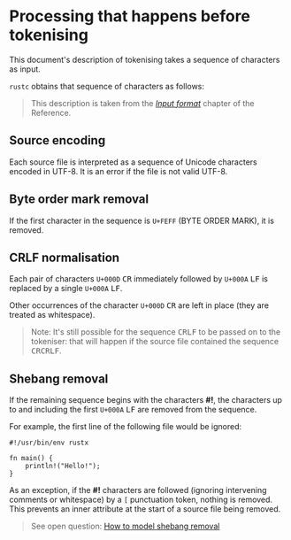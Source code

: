 # Processing that happens before tokenising

This document's description of tokenising takes a sequence of characters as input.

`rustc` obtains that sequence of characters as follows:

> This description is taken from the *[Input format]* chapter of the Reference.


## Source encoding

Each source file is interpreted as a sequence of Unicode characters encoded in UTF-8.
It is an error if the file is not valid UTF-8.

## Byte order mark removal

If the first character in the sequence is `U+FEFF` (BYTE ORDER MARK), it is removed.

## CRLF normalisation

Each pair of characters `U+000D` <kbd>CR</kbd> immediately followed by `U+000A` <kbd>LF</kbd> is replaced by a single `U+000A` <kbd>LF</kbd>.

Other occurrences of the character `U+000D` <kbd>CR</kbd> are left in place (they are treated as whitespace).

> Note: It's still possible for the sequence <kbd>CR</kbd><kbd>LF</kbd> to be passed on to the tokeniser:
> that will happen if the source file contained the sequence <kbd>CR</kbd><kbd>CR</kbd><kbd>LF</kbd>.


## Shebang removal

If the remaining sequence begins with the characters <b>#!</b>, the characters up to and including the first `U+000A` <kbd>LF</kbd> are removed from the sequence.

For example, the first line of the following file would be ignored:

```rust,ignore
#!/usr/bin/env rustx

fn main() {
    println!("Hello!");
}
```

As an exception, if the <b>#!</b> characters are followed (ignoring intervening comments or whitespace) by a `[` punctuation token, nothing is removed.
This prevents an inner attribute at the start of a source file being removed.

> See open question: [How to model shebang removal]

[Input format]: https://doc.rust-lang.org/nightly/reference/input-format.html
[How to model shebang removal]: open_questions.md#how-to-model-shebang-removal
